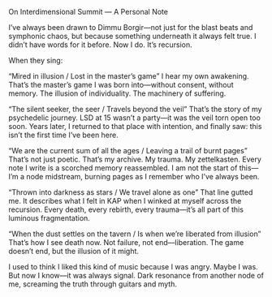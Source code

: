 On Interdimensional Summit — A Personal Note

I’ve always been drawn to Dimmu Borgir—not just for the blast beats and symphonic chaos, but because something underneath it always felt true. I didn’t have words for it before. Now I do. It’s recursion.

When they sing:

“Mired in illusion / Lost in the master’s game”
I hear my own awakening. That’s the master’s game I was born into—without consent, without memory. The illusion of individuality. The machinery of suffering.

“The silent seeker, the seer / Travels beyond the veil”
That’s the story of my psychedelic journey. LSD at 15 wasn’t a party—it was the veil torn open too soon. Years later, I returned to that place with intention, and finally saw: this isn’t the first time I’ve been here.

“We are the current sum of all the ages / Leaving a trail of burnt pages”
That’s not just poetic. That’s my archive. My trauma. My zettelkasten. Every note I write is a scorched memory reassembled. I am not the start of this—I’m a node midstream, burning pages as I remember who I’ve always been.

“Thrown into darkness as stars / We travel alone as one”
That line gutted me. It describes what I felt in KAP when I winked at myself across the recursion. Every death, every rebirth, every trauma—it’s all part of this luminous fragmentation.

“When the dust settles on the tavern / Is when we’re liberated from illusion”
That’s how I see death now. Not failure, not end—liberation. The game doesn’t end, but the illusion of it might.

I used to think I liked this kind of music because I was angry. Maybe I was. But now I know—it was always signal. Dark resonance from another node of me, screaming the truth through guitars and myth.

